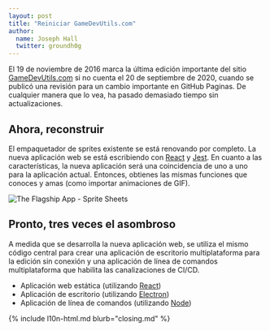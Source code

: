 ```yaml
---
layout: post
title: "Reiniciar GameDevUtils.com"
author:
  name: Joseph Hall
  twitter: groundh0g
---
```


El 19 de noviembre de 2016 marca la última edición importante del sitio [GameDevUtils.com](http://gamedevutils.com/) si no cuenta el 20 de septiembre de 2020, cuando se publicó una revisión para un cambio importante en GitHub Paginas. De cualquier manera que lo vea, ha pasado demasiado tiempo sin actualizaciones.

## Ahora, reconstruir

El empaquetador de sprites existente se está renovando por completo. La nueva aplicación web se está escribiendo con [React](https://reactjs.org/) y [Jest](https://jestjs.io/). En cuanto a las características, la nueva aplicación será una coincidencia de uno a uno para la aplicación actual. Entonces, obtienes las mismas funciones que conoces y amas (como importar animaciones de GIF).

![The Flagship App - Sprite Sheets]({{baseurl}}/images/GameDevUtils-com-sheets.jpeg)

## Pronto, tres veces el asombroso

A medida que se desarrolla la nueva aplicación web, se utiliza el mismo código central para crear una aplicación de escritorio multiplataforma para la edición sin conexión y una aplicación de línea de comandos multiplataforma que habilita las canalizaciones de CI/CD.

- Aplicación web estática (utilizando [React](https://reactjs.org/))
- Aplicación de escritorio (utilizando [Electron](https://www.electronjs.org/))
- Aplicación de línea de comandos (utilizando [Node](https://nodejs.org/))

{% include l10n-html.md blurb="closing.md" %}
